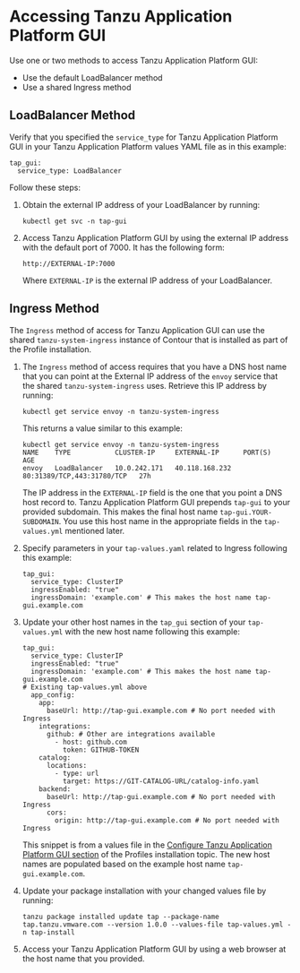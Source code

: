 # Accessing Tanzu Application Platform GUI

Use one or two methods to access Tanzu Application Platform GUI:

* Use the default LoadBalancer method
* Use a shared Ingress method


## <a id="lb-method"></a> LoadBalancer Method

Verify that you specified the `service_type` for Tanzu Application Platform GUI in your
Tanzu Application Platform values YAML file as in this example:

```
tap_gui:
  service_type: LoadBalancer
```

Follow these steps:

1. Obtain the external IP address of your LoadBalancer by running:

    ```
    kubectl get svc -n tap-gui
    ```

1. Access Tanzu Application Platform GUI by using the external IP address with the default port of 7000.
It has the following form:

    ```
    http://EXTERNAL-IP:7000
    ```
    Where `EXTERNAL-IP` is the external IP address of your LoadBalancer.

## <a id="ingress-method"></a> Ingress Method

The `Ingress` method of access for Tanzu Application GUI can use the shared `tanzu-system-ingress`
instance of Contour that is installed as part of the Profile installation.

1. The `Ingress` method of access requires that you have a DNS host name that you can point at the External
IP address of the `envoy` service that the shared `tanzu-system-ingress` uses. Retrieve this IP address by
running:

    ```
    kubectl get service envoy -n tanzu-system-ingress
    ```

    This returns a value similar to this example:

    ```
    kubectl get service envoy -n tanzu-system-ingress
    NAME    TYPE           CLUSTER-IP     EXTERNAL-IP      PORT(S)                      AGE
    envoy   LoadBalancer   10.0.242.171   40.118.168.232   80:31389/TCP,443:31780/TCP   27h
    ```

    The IP address in the `EXTERNAL-IP` field is the one that you point a DNS host record to.
    Tanzu Application Platform GUI prepends `tap-gui` to your provided subdomain.
    This makes the final host name `tap-gui.YOUR-SUBDOMAIN`. You use this host name in the appropriate
    fields in the `tap-values.yml` mentioned later.

1. Specify parameters in your `tap-values.yaml` related to Ingress following this example:

    ```
    tap_gui:
      service_type: ClusterIP
      ingressEnabled: "true"
      ingressDomain: 'example.com' # This makes the host name tap-gui.example.com
    ```

1. Update your other host names in the `tap_gui` section of your `tap-values.yml` with the new host name following this example:

    ```
    tap_gui:
      service_type: ClusterIP
      ingressEnabled: "true"
      ingressDomain: 'example.com' # This makes the host name tap-gui.example.com
    # Existing tap-values.yml above  
      app_config:
        app:
          baseUrl: http://tap-gui.example.com # No port needed with Ingress
        integrations:
          github: # Other are integrations available
            - host: github.com
              token: GITHUB-TOKEN
        catalog:
          locations:
            - type: url
              target: https://GIT-CATALOG-URL/catalog-info.yaml
        backend:
          baseUrl: http://tap-gui.example.com # No port needed with Ingress
          cors:
            origin: http://tap-gui.example.com # No port needed with Ingress
    ```

    This snippet is from a values file in the
    [Configure Tanzu Application Platform GUI section](../install.md#configure-tap-gui) of the
    Profiles installation topic. The new host names are populated based on the example host name
    `tap-gui.example.com`.

1. Update your package installation with your changed values file by running:

    ```
    tanzu package installed update tap --package-name tap.tanzu.vmware.com --version 1.0.0 --values-file tap-values.yml -n tap-install
    ```

1. Access your Tanzu Application Platform GUI by using a web browser at the host name that you provided.
